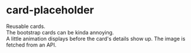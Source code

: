 # card-placeholder
Reusable cards. <br>
The bootstrap cards can be kinda annoying. <br>
A little animation displays before the card's details show up.
The image is fetched from an API. <br/>

